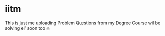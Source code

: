 # iitm

This is just me uploading Problem Questions from my Degree Course 
wil be solving el' soon too :fire: 

